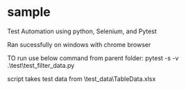 # sample
Test Automation using python, Selenium, and Pytest

Ran sucessfully on windows with chrome browser


TO run use below command from parent folder:
pytest -s -v .\test\test_filter_data.py 

script takes test data from \test_data\TableData.xlsx
